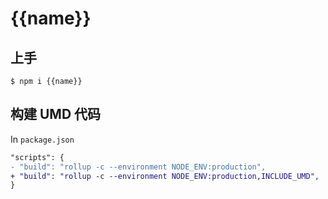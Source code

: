# {{name}}

## 上手

```shell
$ npm i {{name}}
```

## 构建 UMD 代码

In `package.json`

```diff
"scripts": {
- "build": "rollup -c --environment NODE_ENV:production",
+ "build": "rollup -c --environment NODE_ENV:production,INCLUDE_UMD",
}
```
